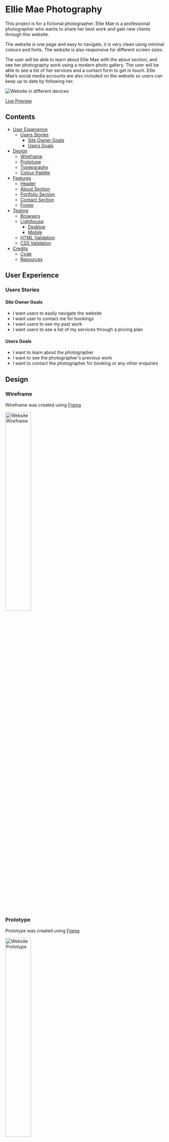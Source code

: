 # Ellie Mae Photography
This project is for a fictional photographer. Ellie Mae is a professional photographer who wants to share her best work and gain new clients through this website. 

The website is one page and easy to navigate, it is very clean using minimal colours and fonts. The website is also responsive for different screen sizes. 

The user will be able to learn about Ellie Mae with the about section, and see her photography work using a modern photo gallery. The user will be able to see a list of her services and a contact form to get in touch. Ellie Mae’s social media accounts are also included on the website so users can keep up to date by following her. 

<img src="./readme-assets/images/responsive.png" alt="Website in different devices">

[Live Preview](https://edwardshanahan07.github.io/ellie-mae-photography/)

## Contents

- [User Experience](#user-experience)
  - [Users Stories](#users-stories)
      - [Site Owner Goals](#site-owner-goals)
      - [Users Goals](#users-goals)
- [Design](#design)
  - [Wireframe](#wireframe)
  - [Prototype](#prototype)
  - [Typepgraphy](#typography)
  - [Colour Palette](#colour-palette)
- [Features](#features)
  - [Header](#header)
  - [About Section](#about-section)
  - [Portfolio Section](#portfolio-section)
  - [Contact Section](#contact-section)
  - [Footer](#footer)
- [Testing](#testing)
  - [Browsers](#browsers)
  - [Lighthouse](#lighthouse)
    - [Desktop](#desktop)
    - [Mobile](#mobile)
  - [HTML Validation](#html-validation)
  - [CSS Validation](#css-validation)
- [Credits](#credits)
  - [Code](#code)
  - [Resources](#resources)

## User Experience 

### Users Stories 

#### Site Owner Goals
- I want users to easily navigate the website
- I want user to contact me for bookings 
- I want users to see my past work 
- I want users to see a list of my services through a pricing plan 

#### Users Goals
- I want to learn about the photographer
- I want to see the photographer's previous work 
- I want to contact the photographer for booking or any other enquiries 

## Design 

### Wireframe
Wireframe was created using [Figma](https://www.figma.com/)

<img src="./readme-assets/images/wireframe.jpg" alt="Website Wireframe" width="40%" height="40%">

### Prototype

Prototype was created using [Figma](https://www.figma.com/)

<img src="./readme-assets/images/prototype.jpg" alt="Website Prototype" width="40%" height="40%">

### Typography 
The fonts used are from [Google Fonts](https://fonts.google.com/). The font family for headings is Playfair Display using 700 font-weight. Montserrat is the overall font family, the font-weight is 400 and 700.
### Colour Palette 

<img src="./readme-assets/images/colour-palette.png" alt="Colour Palette" width="40%" height="40%">

Colour palette was generated using [Coolors](https://coolors.co/).

## Features

### Header

<img src="./readme-assets/images/feature-header.png" alt="Website Header">

- The navbar contains Ellie Mae's logo and navigation links. The links link to different sections of the website. When a user clicks a link, it will go to that section.

- On a tablet or mobile, the navigation links will be removed, and a hamburger icon will appear. If the user clicks the hamburger icon, the navigation will reappear and a close icon will also be displayed to close the navigation.

### About Section

<img src="./readme-assets/images/feature-about.png" alt="Website About Section">

### Portfolio Section

<img src="./readme-assets/images/feature-portfolio.png" alt="Website Portfolio Section">

### Pricing Section

<img src="./readme-assets/images/feature-pricing.png" alt="Website Pricing Section">

### Contact Section

<img src="./readme-assets/images/feature-contact.png" alt="Website Contact Section">

### Footer

<img src="./readme-assets/images/feature-footer.png" alt="Website Footer">

## Testing 

### Browsers
Tested website in three different web browsers and the website works the same in all three.
- Google Chrome 
- Safari 
- Firefox 

### Lighthouse

#### Desktop
Tested website for desktop on Google Devtools Lighthouse and returnd max scores!

<img src="./readme-assets/images/lighthouse-desktop.png" alt="Google lighthouse results for desktop">

#### Mobile
Tested website for mobile on Google Devtools Lighthouse and returnd hight scores!

<img src="./readme-assets/images/lighthouse-mobile.png" alt="Google lighthouse results for mobile">

### HTML Validation 
Tested HTML code with [W3C Validator](https://validator.w3.org/) and returned no errors.

<img src="./readme-assets/images/html-checker.png" alt="W3C HTML code checker results">

### CSS Validation 
Tested HTML code with [Jigsaw](https://jigsaw.w3.org/css-validator/) and returned no errors.

<img src="./readme-assets/images/css-validation.png" alt="Jigsaw CSS validation results">

## Credits 

### Code 

#### Reference Code for responsive navbar
[How to Create a Responsive Hamburger Menu with HTML, CSS, & JavaScript](https://medium.com/@codefoxx/how-to-create-a-responsive-hamburger-menu-with-html-css-javascript-4dc10a45d3)

### Resources 
- [Code Institute](https://codeinstitute.net/ie/)
- [A Complete Guide to CSS Grid](https://css-tricks.com/snippets/css/complete-guide-grid/)
- [A Complete Guide to Flexbox](https://css-tricks.com/snippets/css/a-guide-to-flexbox/)
[MDN](https://developer.mozilla.org/en-US/)

- [Figma](https://www.figma.com/)

- [Pexels](https://www.pexels.com/)
- [Google Fonts](https://fonts.google.com/)
- [Coolors](https://coolors.co/)
- [Font Awesome](https://fontawesome.com/)
- [I Love Img](https://www.iloveimg.com/resize-image)
- [Am I Responsive](https://ui.dev/amiresponsive)

